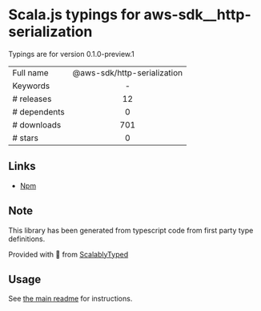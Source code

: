 
# Scala.js typings for aws-sdk__http-serialization

Typings are for version 0.1.0-preview.1



|                    |                 |
| ------------------ | :-------------: |
| Full name          | @aws-sdk/http-serialization |
| Keywords           | - |
| # releases         | 12 |
| # dependents       | 0 |
| # downloads        | 701 |
| # stars            | 0 |

## Links
- [Npm](https://www.npmjs.com/package/%40aws-sdk%2Fhttp-serialization)
    


## Note
This library has been generated from typescript code from first party type definitions.

Provided with :purple_heart: from [ScalablyTyped](https://github.com/oyvindberg/ScalablyTyped)

## Usage
See [the main readme](../../readme.md) for instructions.


